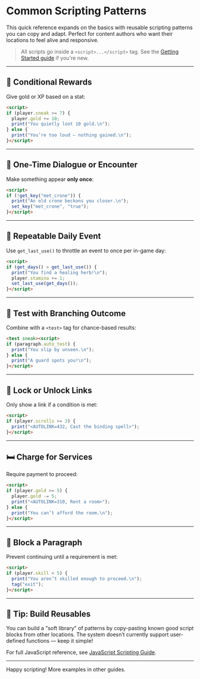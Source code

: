 # Common Scripting Patterns

This quick reference expands on the basics with reusable scripting patterns you can copy and adapt. Perfect for content authors who want their locations to feel alive and responsive.

> All scripts go inside a `<script>...</script>` tag. See the [Getting Started guide](scripting-quick-reference.md) if you're new.

---

## 🎁 Conditional Rewards

Give gold or XP based on a stat:

```html
<script>
if (player.sneak >= 7) {
  player.gold += 10;
  print("You quietly loot 10 gold.\n");
} else {
  print("You’re too loud — nothing gained.\n");
}</script>
```

---

## 💬 One-Time Dialogue or Encounter

Make something appear **only once**:

```html
<script>
if (!get_key("met_crone")) {
  print("An old crone beckons you closer.\n");
  set_key("met_crone", "true");
}</script>
```

---

## 🔁 Repeatable Daily Event

Use `get_last_use()` to throttle an event to once per in-game day:

```html
<script>
if (get_days() > get_last_use()) {
  print("You find a healing herb!\n");
  player.stamina += 1;
  set_last_use(get_days());
}</script>
```

---

## 🧪 Test with Branching Outcome

Combine with a `<test>` tag for chance-based results:

```html
<test sneak><script>
if (paragraph.auto_test) {
  print("You slip by unseen.\n");
} else {
  print("A guard spots you!\n");
}</script>
```

---

## 🔐 Lock or Unlock Links

Only show a link if a condition is met:

```html
<script>
if (player.scrolls >= 3) {
  print("<AUTOLINK=432, Cast the binding spell>");
}</script>
```

---

## 🛏️ Charge for Services

Require payment to proceed:

```html
<script>
if (player.gold >= 5) {
  player.gold -= 5;
  print("<AUTOLINK=310, Rent a room>");
} else {
  print("You can’t afford the room.\n");
}</script>
```

---

## 🧱 Block a Paragraph

Prevent continuing until a requirement is met:

```html
<script>
if (player.skill < 5) {
  print("You aren’t skilled enough to proceed.\n");
  tag("exit");
}</script>
```

---

## 🧵 Tip: Build Reusables

You can build a "soft library" of patterns by copy-pasting known good script blocks from other locations. The system doesn’t currently support user-defined functions — keep it simple!

For full JavaScript reference, see [JavaScript Scripting Guide](../javascript-scripting-guide.md).

---

Happy scripting! More examples in other guides.

